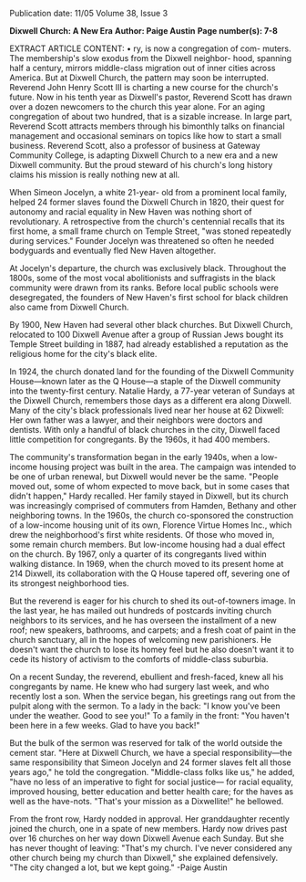 Publication date: 11/05
Volume 38, Issue 3

**Dixwell Church: A New Era**
**Author: Paige Austin**
**Page number(s): 7-8**

EXTRACT ARTICLE CONTENT:
• 
ry, is now a congregation of com-
muters. The membership's slow 
exodus from the Dixwell neighbor-
hood, spanning half a century, mirrors 
middle-class migration out of inner 
cities across America. But at Dixwell 
Church, the pattern may soon be 
interrupted. Reverend John Henry Scott 
III is charting a new course for the 
church's future. Now in his tenth year 
as Dixwell's pastor, Reverend Scott has 
drawn over a dozen newcomers to the 
church this year alone. For an aging 
congregation of about two hundred, 
that is a sizable increase. In large part, 
Reverend Scott attracts members 
through his bimonthly talks on 
financial management and occasional 
seminars on topics like how to start a 
small business. Reverend Scott, also a 
professor of business at Gateway 
Community College, is adapting Dixwell 
Church to a new era and a new Dixwell 
community. But the proud steward of 
his church's long history claims his 
mission is really nothing new at all. 

When Simeon Jocelyn, a white 21-year-
old from a prominent local family, 
helped 24 former slaves found the 
Dixwell Church in 1820, their quest for 
autonomy and racial equality in New 
Haven was nothing short of 
revolutionary. A retrospective from the 
church's centennial recalls that its first 
home, a small frame church on Temple 
Street, "was stoned repeatedly during 
services." Founder Jocelyn was 
threatened so often he needed 
bodyguards and eventually fled New 
Haven altogether. 

At Jocelyn's departure, the church was 
exclusively black. Throughout the 1800s, 
some of the most vocal abolitionists and 
suffragists in the black community were 
drawn from its ranks. Before local 
public schools were desegregated, the 
founders of New Haven's first school for 
black children also came from Dixwell 
Church. 

By 1900, New Haven had several other 
black churches. But Dixwell Church, 
relocated to 100 Dixwell Avenue after a 
group of Russian Jews bought its Temple 
Street building in 1887, had already 
established a reputation as the religious 
home for the city's black elite. 

In 1924, the church donated land for 
the founding of the Dixwell Community 
House—known later as the Q House—a 
staple of the Dixwell community into 
the twenty-first century. Natalie Hardy, a 
77-year veteran of Sundays at the 
Dixwell Church, remembers those days 
as a different era along Dixwell. Many 
of the city's black professionals lived 
near her house at 62 Dixwell: Her own 
father was a lawyer, and their neighbors 
were doctors and dentists. With only a 
handful of black churches in the city, 
Dixwell faced little competition for 
congregants. By the 1960s, it had 400 
members. 

The community's transformation began 
in the early 1940s, when a low-income 
housing project was built in the area. The 
campaign was intended to be one of 
urban renewal, but Dixwell would never 
be the same. "People moved out, some 
of whom expected to move back, but in 
some cases that didn't happen," Hardy 
recalled. Her family stayed in Dixwell, 
but its church was increasingly 
comprised of commuters from Hamden, 
Bethany and other neighboring towns. In 
the 1960s, the church co-sponsored the 
construction of a low-income housing 
unit of its own, Florence Virtue Homes 
Inc., which drew the neighborhood's 
first white residents. Of those who moved 
in, some remain church members. But 
low-income housing had a dual effect on 
the church. By 1967, only a quarter of 
its congregants lived within walking 
distance. In 1969, when the church 
moved to its present home at 214 
Dixwell, its collaboration with the Q 
House tapered off, severing one of its 
strongest neighborhood ties. 

But the reverend is eager for his church 
to shed its out-of-towners image. In the 
last year, he has mailed out hundreds of 
postcards inviting church neighbors to 
its services, and he has overseen the 
installment of a new roof; new speakers, 
bathrooms, and carpets; and a fresh 
coat of paint in the church sanctuary, all 
in the hopes of welcoming new 
parishioners. He doesn't want the church 
to lose its homey feel but he also 
doesn't want it to cede its history of 
activism to the comforts of middle-class 
suburbia. 

On a recent Sunday, the reverend, 
ebullient and fresh-faced, knew all his 
congregants by name. He knew who had 
surgery last week, and who recently 
lost a son. When the service began, his 
greetings rang out from the pulpit along 
with the sermon. To a lady in the back: 
"I know you've been under the weather. 
Good to see you!" To a family in the 
front: "You haven't been here in a few 
weeks. Glad to have you back!" 

But the bulk of the sermon was reserved 
for talk of the world outside the cement 
star. "Here at Dixwell Church, we have a 
special responsibility—the same 
responsibility that Simeon Jocelyn and 24 
former slaves felt all those years ago," he 
told the congregation. "Middle-class 
folks like us," he added, "have no less of 
an imperative to fight for social justice—
for racial equality, improved housing, 
better education and better health care; 
for the haves as well as the have-nots. 
"That's your mission as a Dixwellite!" he 
bellowed. 

From the front row, Hardy nodded in 
approval. Her granddaughter recently 
joined the church, one in a spate of new 
members. Hardy now drives past over 16 
churches on her way down Dixwell 
Avenue each Sunday. But she has never 
thought of leaving: "That's my church. I've 
never considered any other church being 
my church than Dixwell," she explained 
defensively. "The city changed a lot, but 
we kept going."
-Paige Austin